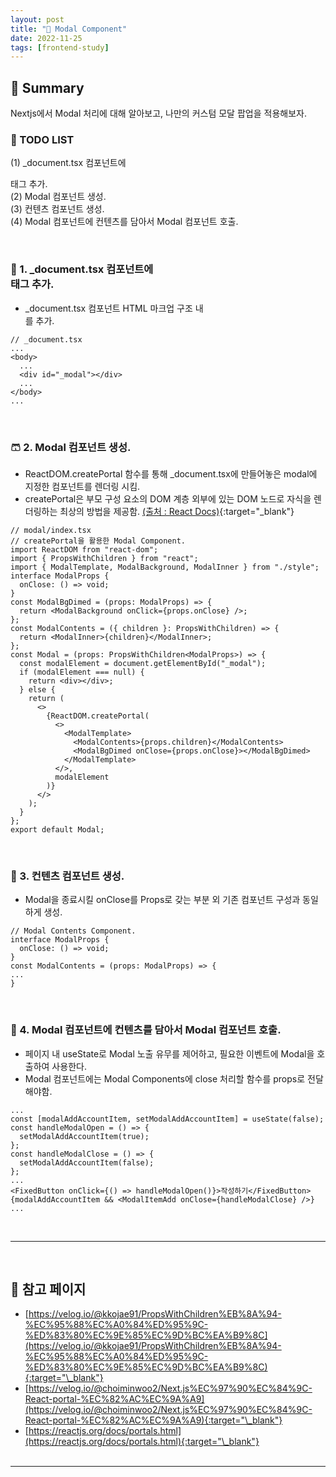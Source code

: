 ```yaml
---
layout: post
title: "👛 Modal Component"
date: 2022-11-25
tags: [frontend-study]
---
```


## 🧥 Summary

Nextjs에서 Modal 처리에 대해 알아보고, 나만의 커스텀 모달 팝업을 적용해보자.

### 🥽 TODO LIST <br/>

(1) \_document.tsx 컴포넌트에 <div> 태그 추가. <br/>
(2) Modal 컴포넌트 생성. <br/>
(3) 컨텐츠 컴포넌트 생성. <br/>
(4) Modal 컴포넌트에 컨텐츠를 담아서 Modal 컴포넌트 호출.

<br/>

### 👕 1. \_document.tsx 컴포넌트에 <div> 태그 추가.

- \_document.tsx 컴포넌트 HTML 마크업 구조 내 <div id="_modal"></div>를 추가.

```tsx
// _document.tsx
...
<body>
  ...
  <div id="_modal"></div>
  ...
</body>
...
```

<br/>

### 🩳 2. Modal 컴포넌트 생성.

- ReactDOM.createPortal 함수를 통해 \_document.tsx에 만들어놓은 modal에 지정한 컴포넌트를 렌더링 시킴.
- createPortal은 부모 구성 요소의 DOM 계층 외부에 있는 DOM 노드로 자식을 렌더링하는 최상의 방법을 제공함. [(출처 : React Docs)](https://reactjs.org/docs/portals.html){:target="\_blank"}

```tsx
// modal/index.tsx
// createPortal을 활용한 Modal Component.
import ReactDOM from "react-dom";
import { PropsWithChildren } from "react";
import { ModalTemplate, ModalBackground, ModalInner } from "./style";
interface ModalProps {
  onClose: () => void;
}
const ModalBgDimed = (props: ModalProps) => {
  return <ModalBackground onClick={props.onClose} />;
};
const ModalContents = ({ children }: PropsWithChildren) => {
  return <ModalInner>{children}</ModalInner>;
};
const Modal = (props: PropsWithChildren<ModalProps>) => {
  const modalElement = document.getElementById("_modal");
  if (modalElement === null) {
    return <div></div>;
  } else {
    return (
      <>
        {ReactDOM.createPortal(
          <>
            <ModalTemplate>
              <ModalContents>{props.children}</ModalContents>
              <ModalBgDimed onClose={props.onClose}></ModalBgDimed>
            </ModalTemplate>
          </>,
          modalElement
        )}
      </>
    );
  }
};
export default Modal;
```

<br/>

### 👔 3. 컨텐츠 컴포넌트 생성.

- Modal을 종료시킬 onClose를 Props로 갖는 부분 외 기존 컴포넌트 구성과 동일하게 생성.

```tsx
// Modal Contents Component.
interface ModalProps {
  onClose: () => void;
}
const ModalContents = (props: ModalProps) => {
...
}

```

<br/>

### 🦊 4. Modal 컴포넌트에 컨텐츠를 담아서 Modal 컴포넌트 호출.

- 페이지 내 useState로 Modal 노출 유무를 제어하고, 필요한 이벤트에 Modal을 호출하여 사용한다.
- Modal 컴포넌트에는 Modal Components에 close 처리할 함수를 props로 전달해야함.

```tsx
...
const [modalAddAccountItem, setModalAddAccountItem] = useState(false);
const handleModalOpen = () => {
  setModalAddAccountItem(true);
};
const handleModalClose = () => {
  setModalAddAccountItem(false);
};
...
<FixedButton onClick={() => handleModalOpen()}>작성하기</FixedButton>
{modalAddAccountItem && <ModalItemAdd onClose={handleModalClose} />}
...
```

<br/>

---

<br/>

## 🎫 참고 페이지

- [https://velog.io/@kkojae91/PropsWithChildren%EB%8A%94-%EC%95%88%EC%A0%84%ED%95%9C-%ED%83%80%EC%9E%85%EC%9D%BC%EA%B9%8C](https://velog.io/@kkojae91/PropsWithChildren%EB%8A%94-%EC%95%88%EC%A0%84%ED%95%9C-%ED%83%80%EC%9E%85%EC%9D%BC%EA%B9%8C){:target="\_blank"}
- [https://velog.io/@choiminwoo2/Next.js%EC%97%90%EC%84%9C-React-portal-%EC%82%AC%EC%9A%A9](https://velog.io/@choiminwoo2/Next.js%EC%97%90%EC%84%9C-React-portal-%EC%82%AC%EC%9A%A9){:target="\_blank"}
- [https://reactjs.org/docs/portals.html](https://reactjs.org/docs/portals.html){:target="\_blank"}
  <br/><br/>

---
